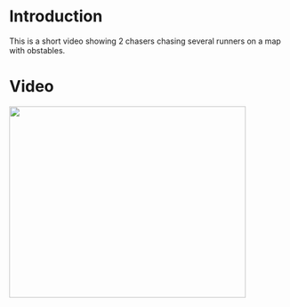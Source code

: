 # Introduction #

This is a short video showing 2 chasers chasing several runners on a map with obstables.


# Video #

<a href='http://www.youtube.com/watch?feature=player_embedded&v=MEmxYC4Xueo' target='_blank'><img src='http://img.youtube.com/vi/MEmxYC4Xueo/0.jpg' width='425' height=344 /></a>